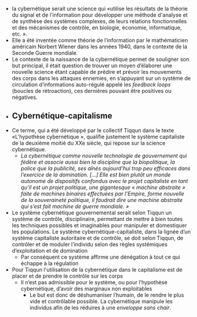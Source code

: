- la cybernétique serait une science qui «utilise les résultats de la théorie du signal et de l'information pour développer une méthode d'analyse et de synthèse des systèmes complexes, de leurs relations fonctionnelles et des mécanismes de contrôle, en biologie, économie, informatique, etc. ».
- Elle a été inventée comme théorie de l’information par le mathématicien américain Norbert Wiener dans les années 1940, dans le contexte de la Seconde Guerre mondiale.
- Le contexte de la naissance de la cybernétique permet de souligner son but principal, il était question de trouver un moyen d’élaborer une nouvelle science étant capable de prédire et prévoir les mouvements des corps dans les attaques ennemies, en s’appuyant sur un système de circulation d’informations auto-régulé appelé les *feedback loops* (boucles de rétroaction), ces dernières pouvant être positives ou négatives.
- ## Cybernétique-capitalisme
- Ce terme, qui a été développé par le collectif Tiqqun dans le texte «L’hypothèse cybernétique », qualifie justement le système capitaliste de la deuxième moitié du XXe siècle, qui repose sur la science cybernétique.
	- *La cybernétique comme nouvelle technologie de gouvernement qui fédère et associe aussi bien la discipline que la biopolitique, la police que la publicité, ses aînés aujourd’hui trop peu efficaces dans l’exercice de la domination. […] Elle est bien plutôt un monde autonome de dispositifs confondus avec le projet capitaliste en tant qu’il est un projet politique, une gigantesque « machine abstraite » faite de machines binaires effectuées par l’Empire, forme nouvelle de la souveraineté politique, il faudrait dire une machine abstraite qui s’est fait machine de guerre mondiale. »*
- Le système cybernétique gouvernemental serait selon Tiqqun un système de contrôle, disciplinaire, permettant de mettre à bien toutes les techniques possibles et imaginables pour manipuler et domestiquer les populations. Le système cybernétique-capitaliste, dans la lignée d’un système capitaliste autoritaire et de contrôle, se doit selon Tiqqun, de contrôler et de moduler l’individu selon des règles systémiques d’exploitation et de domination
	- Par conséquent ce système affirme une dénégation à tout ce qui échappe à la régulation
- Pour Tiqqun l'utilisation de la cybernétique dans le capitalisme est de placer et de prendre le contrôle sur les corps
	- Il n’est pas admissible pour le système, ou pour l’hypothèse cybernétique, d’avoir des marginaux non exploitables
		- Le but est donc de déshumaniser l’humain, de le rendre le plus vide et contrôlable possible. La cybernétique manipule les individus afin de les réduires à une *enveloppe sans chair*.